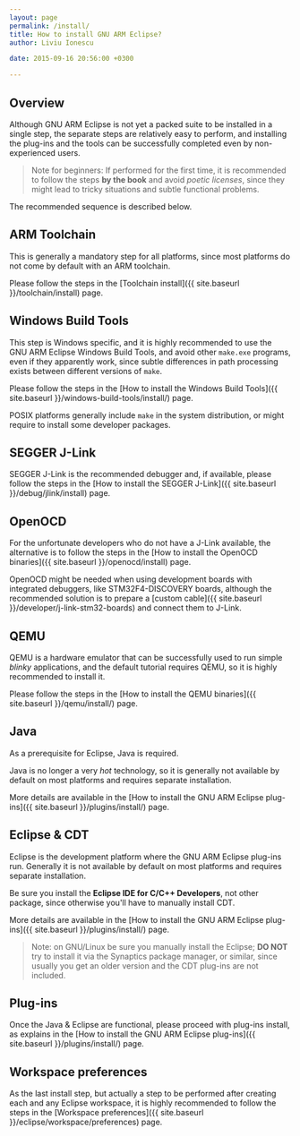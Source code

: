 ```yaml
---
layout: page
permalink: /install/
title: How to install GNU ARM Eclipse?
author: Liviu Ionescu

date: 2015-09-16 20:56:00 +0300

---
```


## Overview

Although GNU ARM Eclipse is not yet a packed suite to be installed in a single step, the separate steps are relatively easy to perform, and installing the plug-ins and the tools can be successfully completed even by non-experienced users.

> Note for beginners: If performed for the first time, it is recommended to follow the steps **by the book** and avoid _poetic licenses_, since they might lead to tricky situations and subtle functional problems.

The recommended sequence is described below.

## ARM Toolchain

This is generally a mandatory step for all platforms, since most platforms do not come by default with an ARM toolchain.

Please follow the steps in the [Toolchain install]({{ site.baseurl }}/toolchain/install) page.

## Windows Build Tools

This step is Windows specific, and it is highly recommended to use the GNU ARM Eclipse Windows Build Tools, and avoid other `make.exe` programs, even if they apparently work, since subtle differences in path processing exists between different versions of `make`.

Please follow the steps in the [How to install the Windows Build Tools]({{ site.baseurl }}/windows-build-tools/install/) page.

POSIX platforms generally include `make` in the system distribution, or might require to install some developer packages.

## SEGGER J-Link

SEGGER J-Link is the recommended debugger and, if available, please follow the steps in the [How to install the SEGGER J-Link]({{ site.baseurl }}/debug/jlink/install) page.

## OpenOCD

For the unfortunate developers who do not have a J-Link available, the alternative is to follow the steps in the [How to install the OpenOCD binaries]({{ site.baseurl }}/openocd/install) page.

OpenOCD might be needed when using development boards with integrated debuggers, like STM32F4-DISCOVERY boards, although the recommended solution is to prepare a [custom cable]({{ site.baseurl }}/developer/j-link-stm32-boards) and connect them to J-Link.

## QEMU

QEMU is a hardware emulator that can be successfully used to run simple _blinky_ applications, and the default tutorial requires QEMU, so it is highly recommended to install it.

Please follow the steps in the [How to install the QEMU binaries]({{ site.baseurl }}/qemu/install/) page.

## Java

As a prerequisite for Eclipse, Java is required.

Java is no longer a very _hot_ technology, so it is generally not available by default on most platforms and requires separate installation.

More details are available in the [How to install the GNU ARM Eclipse plug-ins]({{ site.baseurl }}/plugins/install/) page.

## Eclipse & CDT

Eclipse is the development platform where the GNU ARM Eclipse plug-ins run. Generally it is not available by default on most platforms and requires separate installation.

Be sure you install the **Eclipse IDE for C/C++ Developers**, not other package, since otherwise you'll have to manually install CDT.

More details are available in the [How to install the GNU ARM Eclipse plug-ins]({{ site.baseurl }}/plugins/install/) page.

> Note: on GNU/Linux be sure you manually install the Eclipse; **DO NOT** try to install it via the Synaptics package manager, or similar, since usually you get an older version and the CDT plug-ins are not included.

## Plug-ins

Once the Java & Eclipse are functional, please proceed with plug-ins install, as explains in the  [How to install the GNU ARM Eclipse plug-ins]({{ site.baseurl }}/plugins/install/) page.

## Workspace preferences

As the last install step, but actually a step to be performed after creating each and any Eclipse workspace, it is highly recommended to follow the steps in the [Workspace preferences]({{ site.baseurl }}/eclipse/workspace/preferences) page.
